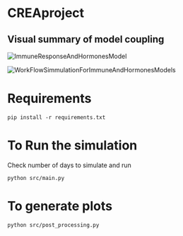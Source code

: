 # CREAproject

## Visual summary of model coupling

![ImmuneResponseAndHormonesModel](https://user-images.githubusercontent.com/93918958/196085613-3423e7f2-031e-4e8f-8923-08273a6f2bba.jpg)

![WorkFlowSimmulationForImmuneAndHormonesModels](https://user-images.githubusercontent.com/93918958/196085614-732d8e65-b270-4976-bcdc-7cc8fb77ee73.jpg)

# Requirements
```
pip install -r requirements.txt 
```

# To Run the simulation

Check number of days to simulate and run

```
python src/main.py
```

# To generate plots
```
python src/post_processing.py
```
